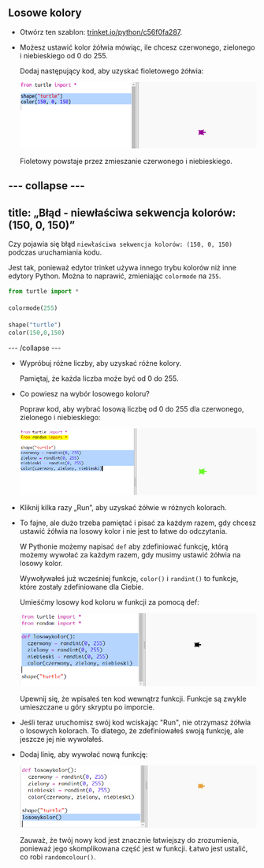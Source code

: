 ## Losowe kolory

+ Otwórz ten szablon: <a href="https://trinket.io/python/c56f0fa287" target="_blank">trinket.io/python/c56f0fa287</a>.

+ Możesz ustawić kolor żółwia mówiąc, ile chcesz czerwonego, zielonego i niebieskiego od 0 do 255.
    
    Dodaj następujący kod, aby uzyskać fioletowego żółwia:
    
    ![zrzut ekranu](images/modern-purple.png)
    
    Fioletowy powstaje przez zmieszanie czerwonego i niebieskiego.

--- collapse ---
---
title: „Błąd - niewłaściwa sekwencja kolorów: (150, 0, 150)”
---

Czy pojawia się błąd `niewłaściwa sekwencja kolorów: (150, 0, 150)` podczas uruchamiania kodu.

Jest tak, ponieważ edytor trinket używa innego trybu kolorów niż inne edytory Python. Można to naprawić, zmieniając `colormode` na `255`.

```python
from turtle import *

colormode(255)

shape("turtle")
color(150,0,150)
```

--- /collapse ---

+ Wypróbuj różne liczby, aby uzyskać różne kolory.
    
    Pamiętaj, że każda liczba może być od 0 do 255.

+ Co powiesz na wybór losowego koloru?
    
    Popraw kod, aby wybrać losową liczbę od 0 do 255 dla czerwonego, zielonego i niebieskiego:
    
    ![zrzut ekranu](images/modern-random-colour.png)

+ Kliknij kilka razy „Run”, aby uzyskać żółwie w różnych kolorach.

+ To fajne, ale dużo trzeba pamiętać i pisać za każdym razem, gdy chcesz ustawić żółwia na losowy kolor i nie jest to łatwe do odczytania.
    
    W Pythonie możemy napisać `def` aby zdefiniować funkcję, którą możemy wywołać za każdym razem, gdy musimy ustawić żółwia na losowy kolor.
    
    Wywoływałeś już wcześniej funkcje, `color()` i `randint()` to funkcje, które zostały zdefiniowane dla Ciebie.
    
    Umieśćmy losowy kod koloru w funkcji za pomocą def:
    
    ![zrzut ekranu](images/modern-colour-function.png)
    
    Upewnij się, że wpisałeś ten kod wewnątrz funkcji. Funkcje są zwykle umieszczane u góry skryptu po imporcie.

+ Jeśli teraz uruchomisz swój kod wciskając "Run", nie otrzymasz żółwia o losowych kolorach. To dlatego, że zdefiniowałeś swoją funkcję, ale jeszcze jej nie wywołałeś.

+ Dodaj linię, aby wywołać nową funkcję:
    
    ![zrzut ekranu](images/modern-call-colour.png)
    
    Zauważ, że twój nowy kod jest znacznie łatwiejszy do zrozumienia, ponieważ jego skomplikowana część jest w funkcji. Łatwo jest ustalić, co robi `randomcolour()`.